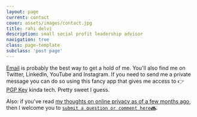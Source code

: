 ```yaml
---
layout: page
current: contact
cover: assets/images/contact.jpg
title: rahi delvi
description: small social profit leadership advisor
navigation: true
class: page-template
subclass: 'post page'
---
```


[Email](http://scr.im/rahi) is probably the best way to get a hold of me. You'll also find me on Twitter, LinkedIn, YouTube and Instagram. If you need to send me a private message you can do so using this fancy app that gives me access to 👉 [PGP Key](https://keybase.io/rahi) kinda tech. Pretty sweet I guess.

Also: if you've read [my thoughts on online privacy as of a few months ago][1], then I welcome you to [`submit a question or comment here`**🔜**][2].

[1]: https://www/socialprofit.us/privacy
[2]: https://forms.gle/1kiATpYrf1tgAyz88
